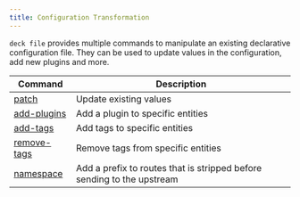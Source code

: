 ```yaml
---
title: Configuration Transformation
---
```


`deck file` provides multiple commands to manipulate an existing declarative configuration file. They can be used to update values in the configuration, add new plugins and more.

| Command | Description |
|---------|-------------|
| [patch](/deck/file/manipulation/patch/) | Update existing values |
| [add-plugins](/deck/file/manipulation/plugins/) | Add a plugin to specific entities|
| [add-tags](/deck/file/manipulation/tags/#add-tags) | Add tags to specific entities |
| [remove-tags](/deck/file/manipulation/tags/#remove-tags) | Remove tags from specific entities |
| [namespace](/deck/file/manipulation/namespace/) | Add a prefix to routes that is stripped before sending to the upstream | 


